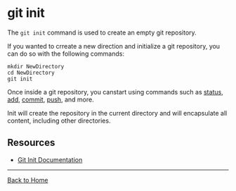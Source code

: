 # git init

The `git init` command is used to create an empty git repository.

If you wanted to crreate a new direction and initialize a git repository, you can do so with the following commands:
```
mkdir NewDirectory
cd NewDirectory
git init
```
Once inside a git repository, you canstart using commands such as 
[status](./Status.md),
[add](./Add.md),
[commit](./Commit.md),
[push](./Push.md),
 and more.

Init will create the repository in the current directory and will encapsulate all content, including other directories.

## Resources

- [Git Init Documentation](https://git-scm.com/docs/git-init)


----
[Back to Home](../README.md)